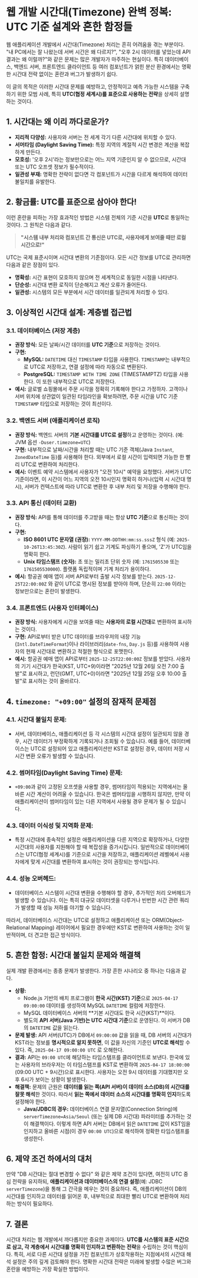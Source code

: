 # 웹 개발 시간대(Timezone) 완벽 정복: UTC 기준 설계와 흔한 함정들

웹 애플리케이션 개발에서 시간대(Timezone) 처리는 흔히 어려움을 겪는 부분이다. "내 PC에서는 잘 나왔는데 서버 시간은 왜 다르지?", "오후 2시 데이터를 넣었는데 API 결과는 왜 이럴까?"와 같은 문제는 많은 개발자가 마주하는 현실이다. 특히 데이터베이스, 백엔드 서버, 프론트엔드 클라이언트 등 여러 컴포넌트가 얽힌 분산 환경에서는 명확한 시간대 전략 없이는 혼란과 버그가 발생하기 쉽다.

이 글의 목적은 이러한 시간대 문제를 예방하고, 안정적이고 예측 가능한 시스템을 구축하기 위한 모범 사례, 특히 **UTC(협정 세계시)를 표준으로 사용하는 전략**을 상세히 설명하는 것이다.

## 1. 시간대는 왜 이리 까다로운가?

- **지리적 다양성:** 사용자와 서버는 전 세계 각기 다른 시간대에 위치할 수 있다.
- **서머타임 (Daylight Saving Time):** 특정 지역의 계절적 시간 변경은 계산을 복잡하게 만든다.
- **모호성:** '오후 2시'라는 정보만으로는 어느 지역 기준인지 알 수 없으므로, 시간대 또는 UTC 오프셋 정보가 필수적이다.
- **일관성 부재:** 명확한 전략이 없다면 각 컴포넌트가 시간을 다르게 해석하여 데이터 불일치를 유발한다.

## 2. 황금률: UTC를 표준으로 삼아야 한다!

이런 혼란을 피하는 가장 효과적인 방법은 시스템 전체의 기준 시간을 **UTC**로 통일하는 것이다. 그 원칙은 다음과 같다.

> **"시스템 내부 처리와 컴포넌트 간 통신은 UTC로, 사용자에게 보여줄 때만 로컬 시간으로!"**

UTC는 국제 표준시이며 시간대 변환의 기준점이다. 모든 시간 정보를 UTC로 관리하면 다음과 같은 장점이 있다.

- **명확성:** 시간 표현이 모호하지 않으며 전 세계적으로 동일한 시점을 나타낸다.
- **단순성:** 시간대 변환 로직이 단순해지고 계산 오류가 줄어든다.
- **일관성:** 시스템의 모든 부분에서 시간 데이터를 일관되게 처리할 수 있다.

## 3. 이상적인 시간대 설계: 계층별 접근법

### 3.1. 데이터베이스 (저장 계층)

- **권장 방식:** 모든 날짜/시간 데이터를 **UTC 기준**으로 저장하는 것이다.
- **구현:**
  - **MySQL:** `DATETIME` 대신 `TIMESTAMP` 타입을 사용한다. `TIMESTAMP`는 내부적으로 UTC로 저장하고, 연결 설정에 따라 자동으로 변환된다.
  - **PostgreSQL:** `TIMESTAMP WITH TIME ZONE` (TIMESTAMPTZ) 타입을 사용한다. 이 또한 내부적으로 UTC로 저장한다.
- **예시:** 글로벌 쇼핑몰에서 주문 시각을 정확히 기록해야 한다고 가정하자. 고객이나 서버 위치에 상관없이 일관된 타임라인을 확보하려면, 주문 시간을 UTC 기준 `TIMESTAMP` 타입으로 저장하는 것이 최선이다.

### 3.2. 백엔드 서버 (애플리케이션 로직)

- **권장 방식:** 백엔드 서버의 **기본 시간대를 UTC로 설정**하고 운영하는 것이다. (예: JVM 옵션 `-Duser.timezone=UTC`)
- **구현:** 내부적으로 날짜/시간을 처리할 때는 UTC 기준 객체(Java `Instant`, `ZonedDateTime` 등)를 사용해야 한다. 외부에서 로컬 시간이 입력되면 가능한 한 빨리 UTC로 변환하여 처리한다.
- **예시:** 이벤트 예약 시스템에서 사용자가 "오전 10시" 예약을 요청했다. 서버가 UTC 기준이라면, 이 시간이 어느 지역의 오전 10시인지 명확히 하거나(입력 시 시간대 명시), 서버가 컨텍스트에 따라 UTC로 변환한 후 내부 처리 및 저장을 수행해야 한다.

### 3.3. API 통신 (데이터 교환)

- **권장 방식:** API를 통해 데이터를 주고받을 때는 항상 **UTC 기준**으로 통신하는 것이다.
- **구현:**
  - **ISO 8601 UTC 문자열 (권장):** `YYYY-MM-DDTHH:mm:ss.sssZ` 형식 (예: `2025-10-26T13:45:30Z`). 사람이 읽기 쉽고 기계도 파싱하기 좋으며, 'Z'가 UTC임을 명확히 한다.
  - **Unix 타임스탬프 (숫자):** 초 또는 밀리초 단위 숫자 (예: `1761505530` 또는 `1761505530000`). 플랫폼 독립적이며 기계 처리가 용이하다.
- **예시:** 항공권 예매 앱이 서버 API로부터 출발 시각 정보를 받는다. `2025-12-25T22:00:00Z` 와 같이 UTC로 명시된 정보를 받아야 하며, 단순히 `22:00` 이라는 정보만으로는 혼란이 발생한다.

### 3.4. 프론트엔드 (사용자 인터페이스)

- **권장 방식:** 사용자에게 시간을 보여줄 때는 **사용자의 로컬 시간대**로 변환하여 표시하는 것이다.
- **구현:** API로부터 받은 UTC 데이터를 브라우저의 내장 기능(`Intl.DateTimeFormat`)이나 라이브러리(`date-fns`, `Day.js` 등)를 사용하여 사용자의 현재 시간대로 변환하고 적절한 형식으로 포맷한다.
- **예시:** 항공권 예매 앱이 API로부터 `2025-12-25T22:00:00Z` 정보를 받았다. 사용자의 기기 시간대가 한국(KST, UTC+9)이라면 "2025년 12월 26일 오전 7:00 출발"로 표시하고, 런던(GMT, UTC+0)이라면 "2025년 12월 25일 오후 10:00 출발"로 표시하는 것이 올바르다.

## 4. `timezone: "+09:00"` 설정의 잠재적 문제점

### 4.1. 시간대 불일치 문제:

- 서버, 데이터베이스, 애플리케이션 등 각 시스템의 시간대 설정이 일관되지 않을 경우, 시간 데이터가 부정확하게 기록되거나 조회될 수 있습니다. 예를 들어, 데이터베이스는 UTC로 설정되어 있고 애플리케이션만 KST로 설정된 경우, 데이터 저장 시 시간 변환 오류가 발생할 수 있습니다.

### 4.2. 썸머타임(Daylight Saving Time) 문제:

- `+09:00`과 같이 고정된 오프셋을 사용할 경우, 썸머타임이 적용되는 지역에서는 올바른 시간 계산이 어려울 수 있습니다. 한국은 썸머타임을 시행하지 않지만, 만약 이 애플리케이션이 썸머타임이 있는 다른 지역에서 사용될 경우 문제가 될 수 있습니다.

### 4.3. 데이터 이식성 및 지역화 문제:

- 특정 시간대에 종속적인 설정은 애플리케이션을 다른 지역으로 확장하거나, 다양한 시간대의 사용자를 지원해야 할 때 복잡성을 증가시킵니다. 일반적으로 데이터베이스는 UTC(협정 세계시)를 기준으로 시간을 저장하고, 애플리케이션 레벨에서 사용자에게 맞게 시간대를 변환하여 표시하는 것이 권장되는 방식입니다.

### 4.4. 성능 오버헤드:

- 데이터베이스 시스템이 시간대 변환을 수행해야 할 경우, 추가적인 처리 오버헤드가 발생할 수 있습니다. 이는 특히 대규모 데이터셋을 다루거나 빈번한 시간 관련 쿼리가 발생할 때 성능 저하를 야기할 수 있습니다.

따라서, 데이터베이스 시간대는 UTC로 설정하고 애플리케이션 또는 ORM(Object-Relational Mapping) 레이어에서 필요한 경우에만 KST로 변환하여 사용하는 것이 일반적이며, 더 견고한 접근 방식이다.

## 5. 흔한 함정: 시간대 불일치 문제와 해결책

실제 개발 환경에서는 종종 문제가 발생한다. 가장 흔한 시나리오 중 하나는 다음과 같다.

- **상황:**
  - Node.js 기반의 배치 프로그램이 **한국 시간(KST) 기준**으로 `2025-04-17 09:00:00` 데이터를 생성하여 MySQL `DATETIME` 컬럼에 저장한다.
  - MySQL 데이터베이스 서버의 **기본 시간대도 한국 시간(KST)**이다.
  - 별도의 **API 서버(Java 기반)는 UTC 시간대 기준**으로 운영된다. 이 서버가 DB의 `DATETIME` 값을 읽는다.
- **문제 발생:** API 서버(UTC)가 DB에서 `09:00:00` 값을 읽을 때, DB 서버의 시간대가 KST라는 정보를 **명시적으로 알지 못하면**, 이 값을 자신의 기준인 **UTC로 해석**할 수 있다. 즉, `2025-04-17 09:00:00 UTC` 로 오해한다.
- **결과:** API는 `09:00 UTC`에 해당하는 타임스탬프를 클라이언트로 보낸다. 한국에 있는 사용자의 브라우저는 이 타임스탬프를 KST로 변환하여 `2025-04-17 18:00:00` (09:00 UTC + 9시간)으로 표시한다. 사용자는 오전 9시 데이터를 기대했지만 오후 6시가 보이는 상황이 발생한다.
- **해결책:** 문제의 근원은 **데이터를 읽는 쪽(API 서버)이 데이터 소스(DB)의 시간대를 잘못 해석**한 것이다. 따라서 **읽는 쪽에서 데이터 소스의 시간대를 명확히 인지**하도록 설정해야 한다.
  - **Java/JDBC의 경우:** 데이터베이스 연결 문자열(Connection String)에 `serverTimezone=Asia/Seoul` (또는 실제 DB 시간대) 파라미터를 추가하는 것이 해결책이다. 이렇게 하면 API 서버는 DB에서 읽은 `DATETIME` 값이 KST임을 인지하고 올바른 시점(이 경우 `00:00 UTC`)으로 해석하여 정확한 타임스탬프를 생성한다.

## 6. 제약 조건 하에서의 대처

만약 "DB 시간대는 절대 변경할 수 없다" 와 같은 제약 조건이 있다면, 여전히 UTC 중심 전략을 유지하되, **애플리케이션과 데이터베이스의 연결 설정**(예: JDBC `serverTimezone`)을 통해 그 간극을 메우는 것이 중요하다. 즉, 애플리케이션이 DB의 시간대를 인지하고 데이터를 읽어온 후, 내부적으로 최대한 빨리 UTC로 변환하여 처리하는 방식이 필요하다.

## 7. 결론

시간대 처리는 웹 개발에서 까다롭지만 중요한 과제이다. **UTC를 시스템의 표준 시간으로 삼고, 각 계층에서 시간대를 명확히 인지하고 변환하는 전략**을 수립하는 것이 핵심이다. 특히, 서로 다른 시간대 설정을 가진 컴포넌트가 상호작용하는 지점에서의 시간대 해석 설정은 주의 깊게 검토해야 한다. 명확한 시간대 전략은 미래에 발생할 수많은 버그와 혼란을 예방하는 가장 확실한 방법이다.
